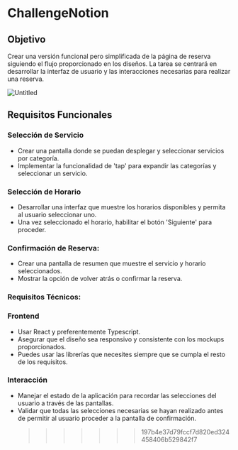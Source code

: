 # ChallengeNotion

## **Objetivo**

Crear una versión funcional pero simplificada de la página de reserva siguiendo el flujo proporcionado en los diseños. La tarea se centrará en desarrollar la interfaz de usuario y las interacciones necesarias para realizar una reserva.

![Untitled](https://github.com/tomigonzalez/ChallengeNotion/assets/105464634/4588f00f-be64-45db-bfee-df02756c5ea9)

## **Requisitos Funcionales**

### **Selección de Servicio**

- Crear una pantalla donde se puedan desplegar y seleccionar servicios por categoría.
- Implementar la funcionalidad de 'tap' para expandir las categorías y seleccionar un servicio.

### **Selección de Horario**

- Desarrollar una interfaz que muestre los horarios disponibles y permita al usuario seleccionar uno.
- Una vez seleccionado el horario, habilitar el botón 'Siguiente' para proceder.

### **Confirmación de Reserva:**

- Crear una pantalla de resumen que muestre el servicio y horario seleccionados.
- Mostrar la opción de volver atrás o confirmar la reserva.

### **Requisitos Técnicos:**

### **Frontend**

- Usar React y preferentemente Typescript.
- Asegurar que el diseño sea responsivo y consistente con los mockups proporcionados.
- Puedes usar las librerías que necesites siempre que se cumpla el resto de los requisitos.

### **Interacción**

- Manejar el estado de la aplicación para recordar las selecciones del usuario a través de las pantallas.
- Validar que todas las selecciones necesarias se hayan realizado antes de permitir al usuario proceder a la pantalla de confirmación.
  > > > > > > > 197b4e37d79fccf7d820ed324458406b529842f7

